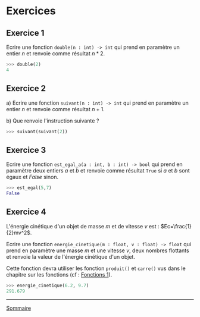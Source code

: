 # Exercices

## Exercice 1

Ecrire une fonction `double(n : int) -> int` qui prend en paramètre un entier $`n`$ et renvoie comme résultat $`n * 2`$.

```python
>>> double(2)
4
```

## Exercice 2

a) Ecrire une fonction `suivant(n : int) -> int` qui prend en paramètre un entier $`n`$ et renvoie comme résultat $`n+1`$.

b) Que renvoie l'instruction suivante ?

```python
>>> suivant(suivant(2))
```

## Exercice 3

Ecrire une fonction `est_egal_a(a : int, b : int) -> bool` qui prend en paramètre deux entiers $`a`$ et $`b`$ et renvoie comme résultat `True` si $`a`$ et $`b`$ sont égaux et $False$ sinon.

```python
>>> est_egal(5,7)
False
```

## Exercice 4

L'énergie cinétique d'un objet de masse $m$ et de vitesse $v$ est : $`Ec=\frac{1}{2}mv^2`$.

Ecrire une fonction ``energie_cinetique(m : float, v : float) -> float`` qui prend en paramètre une masse $m$ et une vitesse $v$, deux nombres flottants et renvoie la valeur de l'énergie cinétique d'un objet.

Cette fonction devra utiliser les fonction ``produit()`` et ``carre()`` vus dans le chapitre sur les fonctions (cf : [Fonctions 1](./../Fonctions_1.md)).

```python
>>> energie_cinetique(6.2, 9.7)
291.679
```

_______________

[Sommaire](./../../README.md)
